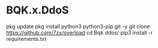 # BQK.x.DdoS
pkg update pkg install python3 python3-pip git -y git clone https://github.com/7zx/overload cd Bqk ddos/ pip3 install -r requirements.txt
